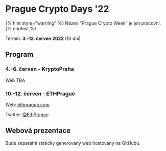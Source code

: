 # Prague Crypto Days '22

{% hint style="warning" %}
Název "Prague Crypto Week" je jen pracovní.
{% endhint %}

Termín: **3.-12. červen 2022** (10 dní)

## Program

### 4.-6. červen - KryptoPraha

Web TBA

### 10.-12. červen - ETHPrague

Web: [ethprague.com](http://ethprague.com)

Twitter: [@EthPrague](https://twitter.com/EthPrague)

## Webová prezentace

Bude separátní staticky generovaný web hostovaný na GitHubu.
